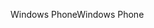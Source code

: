 <span data-ttu-id="200a5-101">Windows Phone</span><span class="sxs-lookup"><span data-stu-id="200a5-101">Windows Phone</span></span>